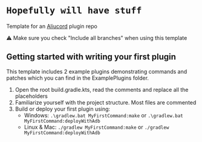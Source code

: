 # `Hopefully will have stuff`

Template for an [Aliucord](https://github.com/Aliucord) plugin repo

⚠️ Make sure you check "Include all branches" when using this template

 
## Getting started with writing your first plugin

This template includes 2 example plugins demonstrating commands and patches which you can find in the ExamplePlugins folder.

1. Open the root build.gradle.kts, read the comments and replace all the placeholders
2. Familiarize yourself with the project structure. Most files are commented
3. Build or deploy your first plugin using:
   - Windows: `.\gradlew.bat MyFirstCommand:make` or `.\gradlew.bat MyFirstCommand:deployWithAdb`
   - Linux & Mac: `./gradlew MyFirstCommand:make` or `./gradlew MyFirstCommand:deployWithAdb`
